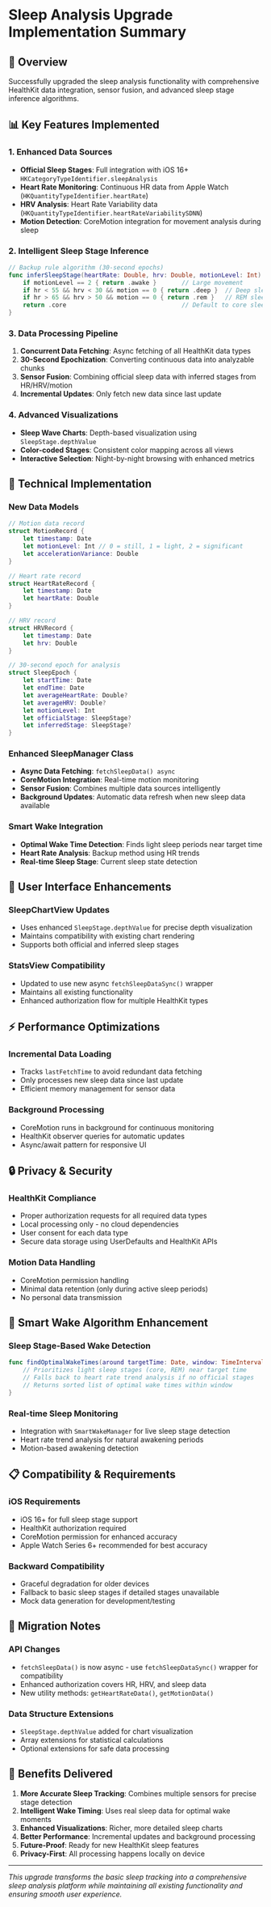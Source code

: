 # Sleep Analysis Upgrade Implementation Summary

## 🚀 Overview
Successfully upgraded the sleep analysis functionality with comprehensive HealthKit data integration, sensor fusion, and advanced sleep stage inference algorithms.

## 📊 Key Features Implemented

### 1. **Enhanced Data Sources**
- **Official Sleep Stages**: Full integration with iOS 16+ `HKCategoryTypeIdentifier.sleepAnalysis`
- **Heart Rate Monitoring**: Continuous HR data from Apple Watch (`HKQuantityTypeIdentifier.heartRate`)
- **HRV Analysis**: Heart Rate Variability data (`HKQuantityTypeIdentifier.heartRateVariabilitySDNN`)
- **Motion Detection**: CoreMotion integration for movement analysis during sleep

### 2. **Intelligent Sleep Stage Inference**
```swift
// Backup rule algorithm (30-second epochs)
func inferSleepStage(heartRate: Double, hrv: Double, motionLevel: Int) -> SleepStage {
    if motionLevel == 2 { return .awake }       // Large movement
    if hr < 55 && hrv < 30 && motion == 0 { return .deep }  // Deep sleep
    if hr > 65 && hrv > 50 && motion == 0 { return .rem }   // REM sleep
    return .core                                // Default to core sleep
}
```

### 3. **Data Processing Pipeline**
1. **Concurrent Data Fetching**: Async fetching of all HealthKit data types
2. **30-Second Epochization**: Converting continuous data into analyzable chunks
3. **Sensor Fusion**: Combining official sleep data with inferred stages from HR/HRV/motion
4. **Incremental Updates**: Only fetch new data since last update

### 4. **Advanced Visualizations**
- **Sleep Wave Charts**: Depth-based visualization using `SleepStage.depthValue`
- **Color-coded Stages**: Consistent color mapping across all views
- **Interactive Selection**: Night-by-night browsing with enhanced metrics

## 🔧 Technical Implementation

### **New Data Models**
```swift
// Motion data record
struct MotionRecord {
    let timestamp: Date
    let motionLevel: Int // 0 = still, 1 = light, 2 = significant
    let accelerationVariance: Double
}

// Heart rate record
struct HeartRateRecord {
    let timestamp: Date
    let heartRate: Double
}

// HRV record
struct HRVRecord {
    let timestamp: Date
    let hrv: Double
}

// 30-second epoch for analysis
struct SleepEpoch {
    let startTime: Date
    let endTime: Date
    let averageHeartRate: Double?
    let averageHRV: Double?
    let motionLevel: Int
    let officialStage: SleepStage?
    let inferredStage: SleepStage?
}
```

### **Enhanced SleepManager Class**
- **Async Data Fetching**: `fetchSleepData() async`
- **CoreMotion Integration**: Real-time motion monitoring
- **Sensor Fusion**: Combines multiple data sources intelligently
- **Background Updates**: Automatic data refresh when new sleep data available

### **Smart Wake Integration**
- **Optimal Wake Time Detection**: Finds light sleep periods near target time
- **Heart Rate Analysis**: Backup method using HR trends
- **Real-time Sleep Stage**: Current sleep state detection

## 📱 User Interface Enhancements

### **SleepChartView Updates**
- Uses enhanced `SleepStage.depthValue` for precise depth visualization
- Maintains compatibility with existing chart rendering
- Supports both official and inferred sleep stages

### **StatsView Compatibility**
- Updated to use new async `fetchSleepDataSync()` wrapper
- Maintains all existing functionality
- Enhanced authorization flow for multiple HealthKit types

## ⚡ Performance Optimizations

### **Incremental Data Loading**
- Tracks `lastFetchTime` to avoid redundant data fetching
- Only processes new sleep data since last update
- Efficient memory management for sensor data

### **Background Processing**
- CoreMotion runs in background for continuous monitoring
- HealthKit observer queries for automatic updates
- Async/await pattern for responsive UI

## 🔒 Privacy & Security

### **HealthKit Compliance**
- Proper authorization requests for all required data types
- Local processing only - no cloud dependencies
- User consent for each data type
- Secure data storage using UserDefaults and HealthKit APIs

### **Motion Data Handling**
- CoreMotion permission handling
- Minimal data retention (only during active sleep periods)
- No personal data transmission

## 🎯 Smart Wake Algorithm Enhancement

### **Sleep Stage-Based Wake Detection**
```swift
func findOptimalWakeTimes(around targetTime: Date, window: TimeInterval) -> [Date] {
    // Prioritizes light sleep stages (core, REM) near target time
    // Falls back to heart rate trend analysis if no official stages
    // Returns sorted list of optimal wake times within window
}
```

### **Real-time Sleep Monitoring**
- Integration with `SmartWakeManager` for live sleep stage detection
- Heart rate trend analysis for natural awakening periods
- Motion-based awakening detection

## 📋 Compatibility & Requirements

### **iOS Requirements**
- iOS 16+ for full sleep stage support
- HealthKit authorization required
- CoreMotion permission for enhanced accuracy
- Apple Watch Series 6+ recommended for best accuracy

### **Backward Compatibility**
- Graceful degradation for older devices
- Fallback to basic sleep stages if detailed stages unavailable
- Mock data generation for development/testing

## 🚧 Migration Notes

### **API Changes**
- `fetchSleepData()` is now async - use `fetchSleepDataSync()` wrapper for compatibility
- Enhanced authorization covers HR, HRV, and sleep data
- New utility methods: `getHeartRateData()`, `getMotionData()`

### **Data Structure Extensions**
- `SleepStage.depthValue` added for chart visualization
- Array extensions for statistical calculations
- Optional extensions for safe data processing

## 🎉 Benefits Delivered

1. **More Accurate Sleep Tracking**: Combines multiple sensors for precise stage detection
2. **Intelligent Wake Timing**: Uses real sleep data for optimal wake moments
3. **Enhanced Visualizations**: Richer, more detailed sleep charts
4. **Better Performance**: Incremental updates and background processing
5. **Future-Proof**: Ready for new HealthKit sleep features
6. **Privacy-First**: All processing happens locally on device

---

*This upgrade transforms the basic sleep tracking into a comprehensive sleep analysis platform while maintaining all existing functionality and ensuring smooth user experience.* 
